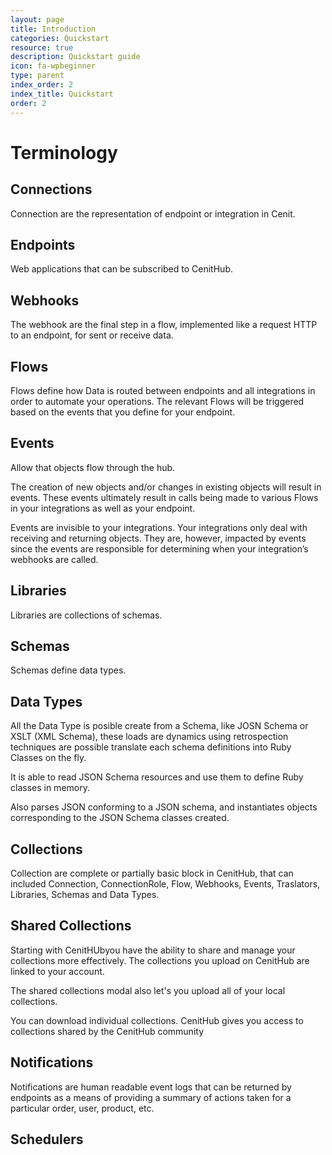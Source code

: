 ```yaml
---
layout: page
title: Introduction
categories: Quickstart
resource: true
description: Quickstart guide
icon: fa-wpbeginner
type: parent
index_order: 2
index_title: Quickstart
order: 2
---
```


# Terminology

## Connections

Connection are the representation of endpoint or integration in Cenit.

## Endpoints

Web applications that can be subscribed to CenitHub.

## Webhooks

The webhook are the final step in a flow, implemented like a request HTTP to an endpoint, for sent or receive data.

## Flows 

Flows define how Data is routed between endpoints and all integrations in order to automate your operations. The relevant Flows will be triggered based on the events that you define for your endpoint.

## Events

Allow that objects flow through the hub.

The creation of new objects and/or changes in existing objects will result in events. These events ultimately result in calls being made to various Flows in your integrations as well as your endpoint.

Events are invisible to your integrations. Your integrations only deal with receiving and returning objects. They are, however, impacted by events since the events are responsible for determining when your integration’s webhooks are called.


## Libraries

Libraries are collections of schemas.

## Schemas

Schemas define data types.

## Data Types

All the Data Type is posible create from a Schema, like JOSN Schema or XSLT (XML Schema), these loads are dynamics using retrospection techniques are possible translate each schema definitions into Ruby Classes on the fly.

It is able to read JSON Schema resources and use them to define Ruby classes in memory.

Also parses JSON conforming to a JSON schema, and instantiates objects corresponding to the JSON Schema classes created.

## Collections

Collection are complete or partially basic block in CenitHub, that can included Connection, ConnectionRole, Flow, Webhooks, Events, Traslators, Libraries, Schemas and Data Types.

## Shared Collections

Starting with CenitHUbyou have the ability to share and manage your collections more effectively. The collections you upload on CenitHub are linked to your account.

The shared collections modal also let's you upload all of your local collections.

You can download individual collections. CenitHub gives you access to collections shared by the CenitHub community


## Notifications

Notifications are human readable event logs that can be returned by endpoints as a means of providing a summary of actions taken for a particular order, user, product, etc.

## Schedulers





